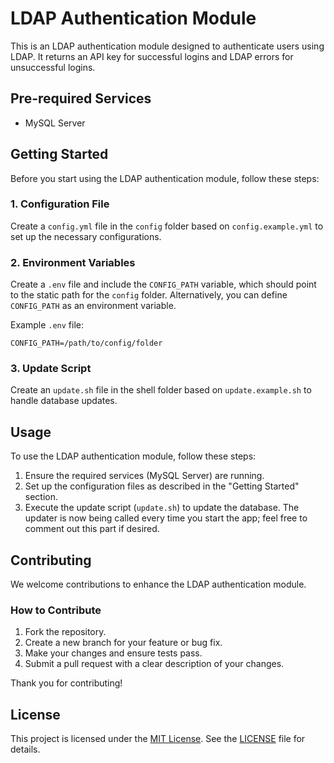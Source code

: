 # LDAP Authentication Module

This is an LDAP authentication module designed to authenticate users using LDAP. It returns an API key for successful logins and LDAP errors for unsuccessful logins.

## Pre-required Services

- MySQL Server

## Getting Started

Before you start using the LDAP authentication module, follow these steps:

### 1. Configuration File

Create a `config.yml` file in the `config` folder based on `config.example.yml` to set up the necessary configurations.

### 2. Environment Variables

Create a `.env` file and include the `CONFIG_PATH` variable, which should point to the static path for the `config` folder. Alternatively, you can define `CONFIG_PATH` as an environment variable.

Example `.env` file:

```dotenv
CONFIG_PATH=/path/to/config/folder
```

### 3. Update Script
Create an `update.sh` file in the shell folder based on `update.example.sh` to handle database updates.

## Usage

To use the LDAP authentication module, follow these steps:

1. Ensure the required services (MySQL Server) are running.
2. Set up the configuration files as described in the "Getting Started" section.
3. Execute the update script (`update.sh`) to update the database. The updater is now being called every time you start the app; feel free to comment out this part if desired.

## Contributing

We welcome contributions to enhance the LDAP authentication module.

### How to Contribute

1. Fork the repository.
2. Create a new branch for your feature or bug fix.
3. Make your changes and ensure tests pass.
4. Submit a pull request with a clear description of your changes.

Thank you for contributing!

## License

This project is licensed under the [MIT License](LICENSE). See the [LICENSE](LICENSE) file for details.
